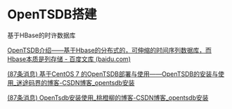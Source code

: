 # OpenTSDB搭建

基于HBase的时许数据库



[OpenTSDB介绍——基于Hbase的分布式的，可伸缩的时间序列数据库，而Hbase本质是列存储 - 百度文库 (baidu.com)](https://wenku.baidu.com/view/1269f040f6335a8102d276a20029bd64783e623c.html)



[(87条消息) 基于CentOS 7 的OpenTSDB部署与使用——OpenTSDB的安装与使用_迷途码界的博客-CSDN博客_opentsdb安装](https://blog.csdn.net/zx711166/article/details/80763332)



[(87条消息) OpenTsdb安装使用_桃橙柳的博客-CSDN博客_opentsdb安装](https://blog.csdn.net/tktttt/article/details/115916380?spm=1001.2101.3001.6661.1&utm_medium=distribute.pc_relevant_t0.none-task-blog-2~default~CTRLIST~Rate-1-115916380-blog-80763332.pc_relevant_multi_platform_featuressortv2dupreplace&depth_1-utm_source=distribute.pc_relevant_t0.none-task-blog-2~default~CTRLIST~Rate-1-115916380-blog-80763332.pc_relevant_multi_platform_featuressortv2dupreplace&utm_relevant_index=1)
